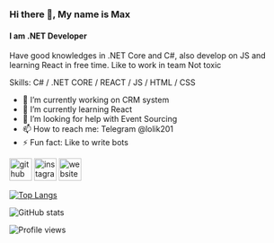 ### Hi there 👋, My name is Max
#### I am .NET Developer
Have good knowledges in .NET Core and C#, also develop on JS and learning React in free time.
Like to work in team
Not toxic

Skills: C# / .NET CORE / REACT / JS / HTML / CSS

- 🔭 I’m currently working on CRM system 
- 🌱 I’m currently learning React 
- 🤔 I’m looking for help with Event Sourcing  
- 📫 How to reach me: Telegram @lolik201  
- ⚡ Fun fact: Like to write bots 


[<img src='https://cdn.jsdelivr.net/npm/simple-icons@3.0.1/icons/github.svg' alt='github' height='40'>](https://github.com/lolik20)  [<img src='https://cdn.jsdelivr.net/npm/simple-icons@3.0.1/icons/instagram.svg' alt='instagram' height='40'>](https://www.instagram.com/max92sev/)  [<img src='https://cdn.jsdelivr.net/npm/simple-icons@3.0.1/icons/icloud.svg' alt='website' height='40'>](https://lolik20.github.io/digital-solutions/)  

[![Top Langs](https://github-readme-stats.vercel.app/api/top-langs/?username=lolik20)](https://github.com/anuraghazra/github-readme-stats)

![GitHub stats](https://github-readme-stats.vercel.app/api?username=lolik20&show_icons=true)  

![Profile views](https://gpvc.arturio.dev/lolik20)  
